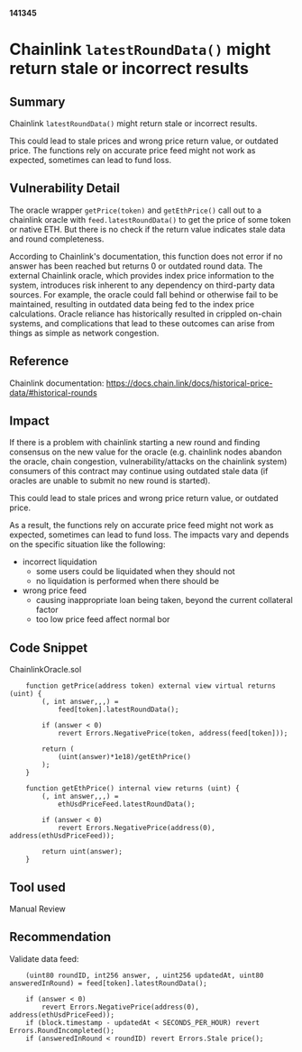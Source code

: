 __141345__
# Chainlink `latestRoundData()` might return stale or incorrect results

## Summary

Chainlink `latestRoundData()` might return stale or incorrect results.

This could lead to stale prices and wrong price return value, or outdated price. The functions rely on accurate price feed might not work as expected, sometimes can lead to fund loss. 


## Vulnerability Detail

The oracle wrapper `getPrice(token)` and `getEthPrice()` call out to a chainlink oracle with `feed.latestRoundData()` to get the price of some token or native ETH. But there is no check if the return value indicates stale data and round completeness.

According to Chainlink's documentation, this function does not error if no answer has been reached but returns 0 or outdated round data. The external Chainlink oracle, which provides index price information to the system, introduces risk inherent to any dependency on third-party data sources. For example, the oracle could fall behind or otherwise fail to be maintained, resulting in outdated data being fed to the index price calculations. Oracle reliance has historically resulted in crippled on-chain systems, and complications that lead to these outcomes can arise from things as simple as network congestion.

## Reference
Chainlink documentation:
https://docs.chain.link/docs/historical-price-data/#historical-rounds

## Impact

If there is a problem with chainlink starting a new round and finding consensus on the new value for the oracle (e.g. chainlink nodes abandon the oracle, chain congestion, vulnerability/attacks on the chainlink system) consumers of this contract may continue using outdated stale data (if oracles are unable to submit no new round is started).

This could lead to stale prices and wrong price return value, or outdated price.

As a result, the functions rely on accurate price feed might not work as expected, sometimes can lead to fund loss. The impacts vary and depends on the specific situation like the following:
- incorrect liquidation
    - some users could be liquidated when they should not
    - no liquidation is performed when there should be
- wrong price feed 
    - causing inappropriate loan being taken, beyond the current collateral factor
    - too low price feed affect normal bor


## Code Snippet

ChainlinkOracle.sol
```solidity
    function getPrice(address token) external view virtual returns (uint) {
        (, int answer,,,) =
            feed[token].latestRoundData();

        if (answer < 0)
            revert Errors.NegativePrice(token, address(feed[token]));

        return (
            (uint(answer)*1e18)/getEthPrice()
        );
    }

    function getEthPrice() internal view returns (uint) {
        (, int answer,,,) =
            ethUsdPriceFeed.latestRoundData();

        if (answer < 0)
            revert Errors.NegativePrice(address(0), address(ethUsdPriceFeed));

        return uint(answer);
    }
```


## Tool used

Manual Review


## Recommendation

Validate data feed:
```solidity
    (uint80 roundID, int256 answer, , uint256 updatedAt, uint80 answeredInRound) = feed[token].latestRoundData();
    
    if (answer < 0)
        revert Errors.NegativePrice(address(0), address(ethUsdPriceFeed));
    if (block.timestamp - updatedAt < SECONDS_PER_HOUR) revert Errors.RoundIncompleted();
    if (answeredInRound < roundID) revert Errors.Stale price();
```